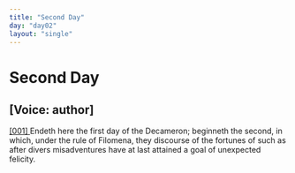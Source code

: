 ```yaml
---
title: "Second Day"
day: "day02"
layout: "single"
---
```

<div id="day02" ruler="filomena" type="Day">
 <h1>
  Second Day
 </h1>
 <p>
  <h2>
   [Voice: author]
  </h2>
 </p>
 <argument>
  <p>
   <a href="{{ site.baseurl }}itDecameron/day02#p02990001">
    [001]
   </a>
   Endeth here the first day of the Decameron; beginneth
 the second, in which, under the rule of Filomena, they
 discourse of the fortunes of such as after divers misadventures
 have at last attained a goal of unexpected
 felicity.
  </p>
 </argument>
</div>